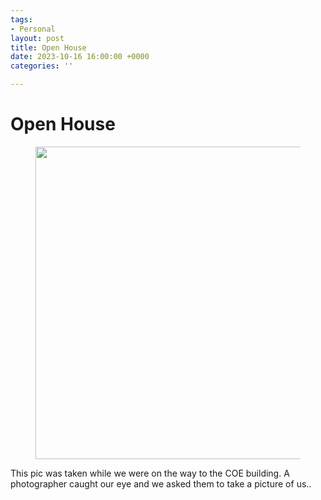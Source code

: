 ```yaml
---
tags:
- Personal
layout: post
title: Open House
date: 2023-10-16 16:00:00 +0000
categories: ''

---
```

# Open House

<figure><img src="https://i.imgur.com/cNtabGy.jpg" style="width:500px;"> </figure>

This pic was taken while we were on the way to the COE building. A photographer caught our eye and we asked them to take a picture of us..


